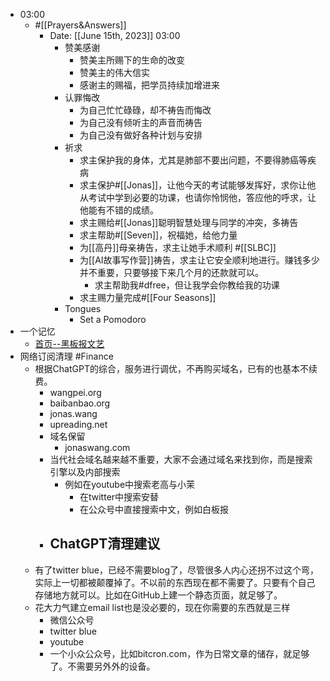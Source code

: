 - 03:00 
    - #[[Prayers&Answers]]
        - Date: [[June 15th, 2023]] 03:00
            - 赞美感谢
                - 赞美主所赐下的生命的改变
                - 赞美主的伟大信实
                - 感谢主的赐福，把学员持续加增进来
            - 认罪悔改
                - 为自己忙忙碌碌，却不祷告而悔改
                - 为自己没有倾听主的声音而祷告
                - 为自己没有做好各种计划与安排
            - 祈求
                - 求主保护我的身体，尤其是肺部不要出问题，不要得肺癌等疾病
                - 求主保护#[[Jonas]]，让他今天的考试能够发挥好，求你让他从考试中学到必要的功课，也请你怜悯他，答应他的呼求，让他能有不错的成绩。
                - 求主赐给#[[Jonas]]聪明智慧处理与同学的冲突，多祷告
                - 求主帮助#[[Seven]]，祝福她，给他力量
                - 为[[高丹]]母亲祷告，求主让她手术顺利 #[[SLBC]]
                - 为[[AI故事写作营]]祷告，求主让它安全顺利地进行。赚钱多少并不重要，只要够接下来几个月的还款就可以。
                    - 求主帮助我#dfree，但让我学会你教给我的功课
                - 求主赐力量完成#[[Four Seasons]]
            - Tongues
                - Set a Pomodoro
- 一个记忆
    - [首页--黑板报文艺](https://web.archive.org/web/20000816041848/http://www.heibanbao.com/)
- 网络订阅清理 #Finance
    - 根据ChatGPT的综合，服务进行调优，不再购买域名，已有的也基本不续费。
        - wangpei.org
        - baibanbao.org
        - jonas.wang
        - upreading.net
        - 域名保留
            - jonaswang.com
        - 当代社会域名越来越不重要，大家不会通过域名来找到你，而是搜索引擎以及内部搜索
            - 例如在youtube中搜索老高与小茉
                - 在twitter中搜索安替
                - 在公众号中直接搜索中文，例如白板报
        - ChatGPT清理建议
            - 
    - 有了twitter blue，已经不需要blog了，尽管很多人内心还拐不过这个弯，实际上一切都被颠覆掉了。不以前的东西现在都不需要了。只要有个自己存储地方就可以。比如在GitHub上建一个静态页面，就足够了。
    - 花大力气建立email list也是没必要的，现在你需要的东西就是三样
        - 微信公众号
        - twitter blue
        - youtube
        - 一个小众公众号，比如bitcron.com，作为日常文章的储存，就足够了。不需要另外外的设备。
